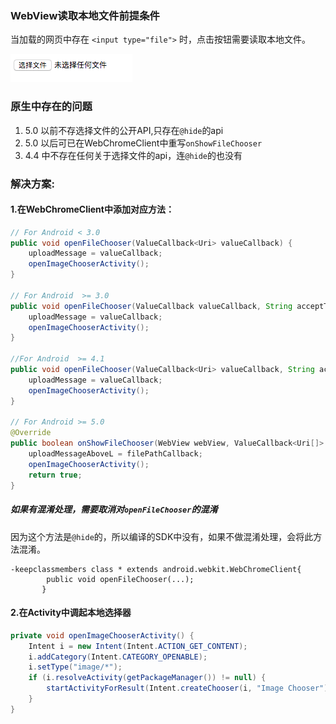 ### WebView读取本地文件前提条件
当加载的网页中存在 `<input type="file">` 时，点击按钮需要读取本地文件。

![](/assets/html选取文件.png)

### 原生中存在的问题
1. 5.0 以前不存选择文件的公开API,只存在`@hide`的api
2. 5.0 以后可已在WebChromeClient中重写`onShowFileChooser`
3. 4.4 中不存在任何关于选择文件的api，连`@hide`的也没有

### 解决方案:
#### 1.在WebChromeClient中添加对应方法： 

```java
// For Android < 3.0
public void openFileChooser(ValueCallback<Uri> valueCallback) {
    uploadMessage = valueCallback;
    openImageChooserActivity();
}

// For Android  >= 3.0
public void openFileChooser(ValueCallback valueCallback, String acceptType) {
    uploadMessage = valueCallback;
    openImageChooserActivity();
}

//For Android  >= 4.1
public void openFileChooser(ValueCallback<Uri> valueCallback, String acceptType, String capture) {
    uploadMessage = valueCallback;
    openImageChooserActivity();
}

// For Android >= 5.0
@Override
public boolean onShowFileChooser(WebView webView, ValueCallback<Uri[]> filePathCallback, WebChromeClient.FileChooserParams fileChooserParams) {
    uploadMessageAboveL = filePathCallback;
    openImageChooserActivity();
    return true;
}
```

##### 如果有混淆处理，需要取消对`openFileChooser`的混淆
因为这个方法是`@hide`的，所以编译的SDK中没有，如果不做混淆处理，会将此方法混淆。

```
-keepclassmembers class * extends android.webkit.WebChromeClient{
        public void openFileChooser(...);
       }
```


#### 2.在Activity中调起本地选择器

```java
private void openImageChooserActivity() {
    Intent i = new Intent(Intent.ACTION_GET_CONTENT);
    i.addCategory(Intent.CATEGORY_OPENABLE);
    i.setType("image/*");
    if (i.resolveActivity(getPackageManager()) != null) {
        startActivityForResult(Intent.createChooser(i, "Image Chooser"), FILE_CHOOSER_RESULT_CODE);
    }
}
```